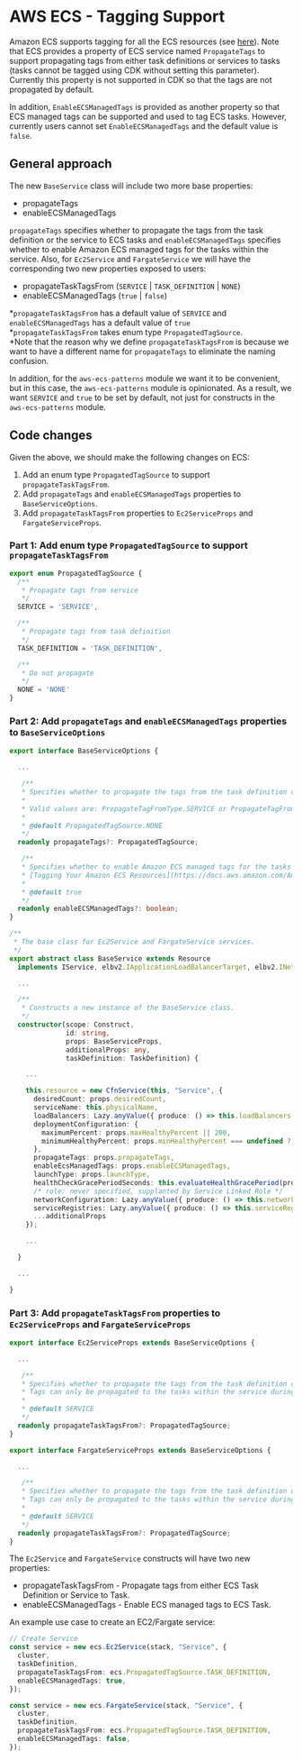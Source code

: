 # AWS ECS - Tagging Support

Amazon ECS supports tagging for all the ECS resources (see [here](https://docs.aws.amazon.com/AmazonECS/latest/developerguide/ecs-using-tags.html)). Note that ECS provides a property of ECS service named `PropagateTags` to support propagating tags from either task definitions or services to tasks (tasks cannot be tagged using CDK without setting this parameter). Currently this property is not supported in CDK so that the tags are not propagated by default.

In addition, `EnableECSManagedTags` is provided as another property so that ECS managed tags can be supported and used to tag ECS tasks. However, currently users cannot set `EnableECSManagedTags` and the default value is `false`.

## General approach

The new `BaseService` class will include two more base properties:

* propagateTags
* enableECSManagedTags

`propagateTags` specifies whether to propagate the tags from the task definition or the service to ECS tasks and `enableECSManagedTags` specifies whether to enable Amazon ECS managed tags for the tasks within the service. Also, for `Ec2Service` and `FargateService` we will have the corresponding two new properties exposed to users:

* propagateTaskTagsFrom (`SERVICE` | `TASK_DEFINITION` | `NONE`)
* enableECSManagedTags (`true` | `false`)

\*`propagateTaskTagsFrom` has a default value of `SERVICE` and `enableECSManagedTags` has a default value of `true` \
\*`propagateTaskTagsFrom` takes enum type `PropagatedTagSource`.\
\*Note that the reason why we define `propagateTaskTagsFrom` is because we want to have a different name for `propagateTags` to eliminate the naming confusion.

In addition, for the `aws-ecs-patterns` module we want it to be convenient, but in this case, the `aws-ecs-patterns` module is opinionated. As a result, we want `SERVICE` and `true` to be set by default, not just for constructs in the `aws-ecs-patterns` module.

## Code changes

Given the above, we should make the following changes on ECS:

  1. Add an enum type `PropagatedTagSource` to support `propagateTaskTagsFrom`.
  2. Add `propagateTags` and `enableECSManagedTags` properties to `BaseServiceOptions`.
  3. Add `propagateTaskTagsFrom` properties to `Ec2ServiceProps` and `FargateServiceProps`.

### Part 1: Add enum type `PropagatedTagSource` to support `propagateTaskTagsFrom`

``` ts
export enum PropagatedTagSource {
  /**
   * Propagate tags from service
   */
  SERVICE = 'SERVICE',

  /**
   * Propagate tags from task definition
   */
  TASK_DEFINITION = 'TASK_DEFINITION',

  /**
   * Do not propagate
   */
  NONE = 'NONE'
}
```

### Part 2: Add `propagateTags` and `enableECSManagedTags` properties to `BaseServiceOptions`

```ts
export interface BaseServiceOptions {

  ...

   /**
   * Specifies whether to propagate the tags from the task definition or the service to the tasks in the service
   *
   * Valid values are: PropagateTagFromType.SERVICE or PropagateTagFromType.TASK_DEFINITION
   *
   * @default PropagatedTagSource.NONE
   */
  readonly propagateTags?: PropagatedTagSource;

   /**
   * Specifies whether to enable Amazon ECS managed tags for the tasks within the service. For more information, see
   * [Tagging Your Amazon ECS Resources](https://docs.aws.amazon.com/AmazonECS/latest/developerguide/ecs-using-tags.html)
   *
   * @default true
   */
  readonly enableECSManagedTags?: boolean;
}
```

``` ts
/**
 * The base class for Ec2Service and FargateService services.
 */
export abstract class BaseService extends Resource
  implements IService, elbv2.IApplicationLoadBalancerTarget, elbv2.INetworkLoadBalancerTarget {

  ...

  /**
   * Constructs a new instance of the BaseService class.
   */
  constructor(scope: Construct,
              id: string,
              props: BaseServiceProps,
              additionalProps: any,
              taskDefinition: TaskDefinition) {

    ...

    this.resource = new CfnService(this, "Service", {
      desiredCount: props.desiredCount,
      serviceName: this.physicalName,
      loadBalancers: Lazy.anyValue({ produce: () => this.loadBalancers }),
      deploymentConfiguration: {
        maximumPercent: props.maxHealthyPercent || 200,
        minimumHealthyPercent: props.minHealthyPercent === undefined ? 50 : props.minHealthyPercent
      },
      propagateTags: props.propagateTags,
      enableEcsManagedTags: props.enableECSManagedTags,
      launchType: props.launchType,
      healthCheckGracePeriodSeconds: this.evaluateHealthGracePeriod(props.healthCheckGracePeriod),
      /* role: never specified, supplanted by Service Linked Role */
      networkConfiguration: Lazy.anyValue({ produce: () => this.networkConfiguration }),
      serviceRegistries: Lazy.anyValue({ produce: () => this.serviceRegistries }),
      ...additionalProps
    });

    ...

  }

  ...

}
```

### Part 3: Add `propagateTaskTagsFrom` properties to `Ec2ServiceProps` and `FargateServiceProps`

``` ts
export interface Ec2ServiceProps extends BaseServiceOptions {

  ...

   /**
   * Specifies whether to propagate the tags from the task definition or the service to the tasks in the service.
   * Tags can only be propagated to the tasks within the service during service creation.
   *
   * @default SERVICE
   */
  readonly propagateTaskTagsFrom?: PropagatedTagSource;
}
```

``` ts
export interface FargateServiceProps extends BaseServiceOptions {

  ...

   /**
   * Specifies whether to propagate the tags from the task definition or the service to the tasks in the service.
   * Tags can only be propagated to the tasks within the service during service creation.
   *
   * @default SERVICE
   */
  readonly propagateTaskTagsFrom?: PropagatedTagSource;
}
```

The `Ec2Service` and `FargateService` constructs will have two new properties:

* propagateTaskTagsFrom - Propagate tags from either ECS Task Definition or Service to Task.
* enableECSManagedTags - Enable ECS managed tags to ECS Task.

An example use case to create an EC2/Fargate service:

```ts
// Create Service
const service = new ecs.Ec2Service(stack, "Service", {
  cluster,
  taskDefinition,
  propagateTaskTagsFrom: ecs.PropagatedTagSource.TASK_DEFINITION,
  enableECSManagedTags: true,
});
```

``` ts
const service = new ecs.FargateService(stack, "Service", {
  cluster,
  taskDefinition,
  propagateTaskTagsFrom: ecs.PropagatedTagSource.TASK_DEFINITION,
  enableECSManagedTags: false,
});
```
